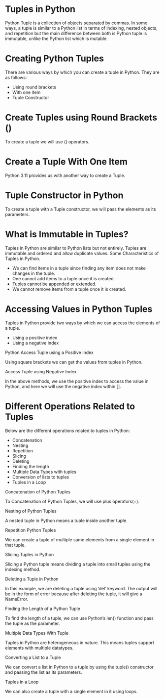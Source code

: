 # Tuples in Python
Python Tuple is a collection of objects separated by commas. In some ways, a tuple is similar to a Python list in terms of indexing, nested objects, and repetition but the main difference between both is Python tuple is immutable, unlike the Python list which is mutable.

# Creating Python Tuples
There are various ways by which you can create a tuple in Python. They are as follows:

* Using round brackets
* With one item
* Tuple Constructor
# Create Tuples using Round Brackets ()
To create a tuple we will use () operators.
# Create a Tuple With One Item
Python 3.11 provides us with another way to create a Tuple.
# Tuple Constructor in Python
To create a tuple with a Tuple constructor, we will pass the elements as its parameters.
# What is Immutable in Tuples?
Tuples in Python are similar to Python lists but not entirely. Tuples are immutable and ordered and allow duplicate values. Some Characteristics of Tuples in Python.

* We can find items in a tuple since finding any item does not make changes in the tuple.
* One cannot add items to a tuple once it is created. 
* Tuples cannot be appended or extended.
* We cannot remove items from a tuple once it is created.
# Accessing Values in Python Tuples
Tuples in Python provide two ways by which we can access the elements of a tuple.

* Using a positive index
* Using a negative index

Python Access Tuple using a Positive Index

Using square brackets we can get the values from tuples in Python.

Access Tuple using Negative Index

In the above methods, we use the positive index to access the value in Python, and here we will use the negative index within [].

# Different Operations Related to Tuples
Below are the different operations related to tuples in Python:

* Concatenation
* Nesting
* Repetition
* Slicing
* Deleting
* Finding the length
* Multiple Data Types with tuples
* Conversion of lists to tuples
* Tuples in a Loop
  
Concatenation of Python Tuples

To Concatenation of Python Tuples, we will use plus operators(+).

Nesting of Python Tuples

A nested tuple in Python means a tuple inside another tuple.

Repetition Python Tuples

We can create a tuple of multiple same elements from a single element in that tuple.

Slicing Tuples in Python

Slicing a Python tuple means dividing a tuple into small tuples using the indexing method.

Deleting a Tuple in Python

In this example, we are deleting a tuple using ‘del’ keyword. The output will be in the form of error because after deleting the tuple, it will give a NameError.

Finding the Length of a Python Tuple

To find the length of a tuple, we can use Python’s len() function and pass the tuple as the parameter.

Multiple Data Types With Tuple

Tuples in Python are heterogeneous in nature. This means tuples support elements with multiple datatypes.

Converting a List to a Tuple

We can convert a list in Python to a tuple by using the tuple() constructor and passing the list as its parameters.

Tuples in a Loop

We can also create a tuple with a single element in it using loops.
